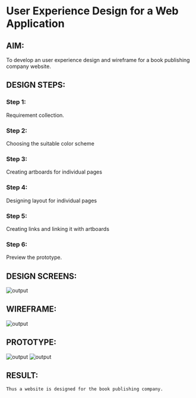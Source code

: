 # User Experience Design for a Web Application
## AIM:
To develop an user experience design and wireframe for a book publishing company website.

## DESIGN STEPS:
### Step 1: 
Requirement collection.
### Step 2:
Choosing the suitable color scheme
### Step 3:
Creating artboards for individual pages
### Step 4:
Designing layout for individual pages
### Step 5:
Creating links and linking it with artboards
### Step 6:
Preview the prototype.

## DESIGN SCREENS:

![output](.static/img/outputa.jpg)

## WIREFRAME:

![output](.static/img/outputb.jpg)

## PROTOTYPE:

![output](.static/img/outputc.jpg)
![output](.static/img/outputd.jpg)


## RESULT:
```
Thus a website is designed for the book publishing company.